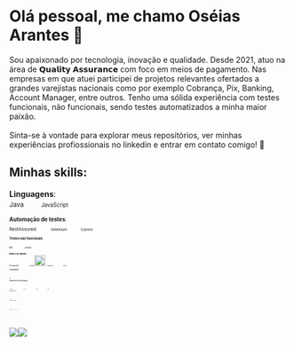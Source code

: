 # Olá pessoal, me chamo Oséias Arantes 👋

Sou apaixonado por tecnologia, inovação e qualidade. Desde 2021, atuo na área de 𝗤𝘂𝗮𝗹𝗶𝘁𝘆 𝗔𝘀𝘀𝘂𝗿𝗮𝗻𝗰𝗲 com foco em meios de pagamento. Nas empresas em que atuei participei de projetos relevantes ofertados a grandes varejistas nacionais como por exemplo Cobrança, Pix, Banking, Account Manager, entre outros.
Tenho uma sólida experiência com testes funcionais, não funcionais, sendo testes automatizados a minha maior paixão.  
<br>Sinta-se à vontade para explorar meus repositórios, ver minhas experiências profiossionais no linkedin e entrar em contato comigo! 📩

## Minhas skills:

**Linguagens**:  
<small> Java <img loading="lazy" src="https://cdn.jsdelivr.net/gh/devicons/devicon@latest/icons/java/java-original-wordmark.svg" width="15" height="15"/> &nbsp;&nbsp;
<small> JavaScript <img loading="lazy" src="https://cdn.jsdelivr.net/gh/devicons/devicon@latest/icons/javascript/javascript-original.svg" width="15" height="15"/>

**Automação de testes**:  
<small> RestAssured <img loading="lazy" src="https://avatars.githubusercontent.com/u/19369327?s=200&v=4" width="15" height="15"/> &nbsp;&nbsp;
<small> Selenium <img loading="lazy" src="https://cdn.jsdelivr.net/gh/devicons/devicon@latest/icons/selenium/selenium-original.svg" width="15" height="15"/> &nbsp;&nbsp;
<small> Cypress <img loading="lazy" src="https://cdn.jsdelivr.net/gh/devicons/devicon@latest/icons/cypressio/cypressio-original.svg" width="15" height="15"/>  

**Testes não funcionais**:  
<small> k6 <img loading="lazy" src="https://cdn.jsdelivr.net/gh/devicons/devicon@latest/icons/k6/k6-original.svg" width="15" height="15"/> &nbsp;&nbsp;
<small> Jmeter <img loading="lazy" src="https://jmeter.apache.org/images/logo.svg" width="15" height="15"/>

**Banco de dados**:  
<small> PostgreSql <img loading="lazy" src="https://cdn.jsdelivr.net/gh/devicons/devicon@latest/icons/postgresql/postgresql-original-wordmark.svg" width="15" height="15"/> &nbsp;&nbsp;
<small> Oracle <img loading="lazy" src="https://cdn.jsdelivr.net/gh/devicons/devicon@latest/icons/oracle/oracle-original.svg" width="20" height="20"/> &nbsp;&nbsp;
<small> MongoDb <img loading="lazy" src="https://cdn.jsdelivr.net/gh/devicons/devicon@latest/icons/mongodb/mongodb-original.svg" width="15" height="15"/> &nbsp;&nbsp; 
<small> MySql <img loading="lazy" src="https://cdn.jsdelivr.net/gh/devicons/devicon@latest/icons/mysql/mysql-original.svg" width="15" height="15"/>

**Versionamento**:  
<small> Git <img loading="lazy" src="https://cdn.jsdelivr.net/gh/devicons/devicon@latest/icons/git/git-original.svg" width="15" height="15"/>

**Ferramentas e testes de automação**:  
<small> Cucumber <img loading="lazy" src="https://cdn.jsdelivr.net/gh/devicons/devicon@latest/icons/cucumber/cucumber-plain.svg" width="15" height="15"/> &nbsp;&nbsp;
<small> Postman <img loading="lazy" src="https://cdn.jsdelivr.net/gh/devicons/devicon@latest/icons/postman/postman-original.svg" width="15" height="15"/> &nbsp;&nbsp;
<small> Insomnia <img loading="lazy" src="https://cdn.jsdelivr.net/gh/devicons/devicon@latest/icons/insomnia/insomnia-original.svg" width="15" height="15"/> &nbsp;&nbsp;
<small> Swagger <img loading="lazy" src="https://cdn.jsdelivr.net/gh/devicons/devicon@latest/icons/swagger/swagger-original.svg" width="15" height="15"/>

**Infraestrutura e nuvem**:  
<small> AWS <img loading="lazy" src="https://cdn.jsdelivr.net/gh/devicons/devicon@latest/icons/amazonwebservices/amazonwebservices-original-wordmark.svg" width="15" height="15"/>

**IDEs para desenvolvimento**:  
<small> Intellij <img loading="lazy" src="https://cdn.jsdelivr.net/gh/devicons/devicon@latest/icons/intellij/intellij-original.svg" width="15" height="15"/> &nbsp;&nbsp;
<small> VsCode <img loading="lazy" src="https://cdn.jsdelivr.net/gh/devicons/devicon@latest/icons/vscode/vscode-original.svg" width="15" height="15"/>

**Gerenciamento de projetos de documentação**:  
<small> Jira <img loading="lazy" src="https://cdn.jsdelivr.net/gh/devicons/devicon@latest/icons/jira/jira-original.svg" width="15" height="15"/>  &nbsp;&nbsp;
<small> Confluence <img loading="lazy" src="https://cdn.jsdelivr.net/gh/devicons/devicon@latest/icons/confluence/confluence-original.svg" width="15" height="15"/> 

**SO**:  
<small> Linux <img loading="lazy" src="https://cdn.jsdelivr.net/gh/devicons/devicon@latest/icons/linux/linux-original.svg" width="15" height="15"/> &nbsp;&nbsp;
<small> Windows <img loading="lazy" src="https://cdn.jsdelivr.net/gh/devicons/devicon@latest/icons/windows11/windows11-original.svg" width="15" height="15"/>


## Contato:

<a href = "mailto:oseias.qa@gmail.com"><img loading="lazy" src="https://img.shields.io/badge/Gmail-D14836?style=for-the-badge&logo=gmail&logoColor=white" target="_blank"></a>
<a href="https://www.linkedin.com/in/oséias-arantes-33633a205" target="_blank"><img loading="lazy" src="https://img.shields.io/badge/-LinkedIn-%230077B5?style=for-the-badge&logo=linkedin&logoColor=white" target="_blank"></a>   
